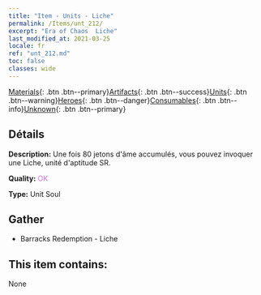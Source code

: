 ```yaml
---
title: "Item - Units - Liche"
permalink: /Items/unt_212/
excerpt: "Era of Chaos  Liche"
last_modified_at: 2021-03-25
locale: fr
ref: "unt_212.md"
toc: false
classes: wide
---
```

 [Materials](/fr/Items/){: .btn .btn--primary}[Artifacts](/fr/Items/Artifacts/){: .btn .btn--success}[Units](/fr/Items/Units/){: .btn .btn--warning}[Heroes](/fr/Items/Heroes/){: .btn .btn--danger}[Consumables](/fr/Items/Consumables/){: .btn .btn--info}[Unknown](/fr/Items/Unknown/){: .btn .btn--primary}

## Détails
 **Description:** Une fois 80 jetons d'âme accumulés, vous pouvez invoquer une Liche, unité d'aptitude SR.

 **Quality:** <span style="color: #DA70D6">OK</span>

 **Type:** Unit Soul

## Gather

*    Barracks Redemption - Liche 

## This item contains:

  None

